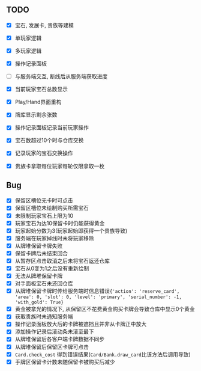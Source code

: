 ## TODO

- [X] 宝石, 发展卡, 贵族等建模
- [X] 单玩家逻辑
- [X] 多玩家逻辑
- [X] 操作记录面板
- [ ] 与服务端交互, 断线后从服务端获取进度
- [X] 当前玩家宝石总数显示
- [X] Play/Hand界面重构
- [X] 牌库显示剩余张数
- [X] 操作记录面板记录当前玩家操作
- [X] 宝石数超过10个时与仓库交换
- [X] 记录玩家的宝石交换操作
- [X] 贵族卡拿取每位玩家每轮仅限拿取一枚


## Bug

- [X] 保留区槽位无卡时可点击
- [X] 保留区槽位未绘制购买所需宝石
- [X] 未限制玩家宝石上限为10
- [X] 玩家宝石为达10保留卡时仍能获得黄金
- [X] 玩家起始分数为3(玩家起始即获得一个贵族导致)
- [X] 服务端在玩家掉线时未将玩家移除
- [X] 从牌堆保留卡牌失败
- [X] 保留卡牌后未结束回合
- [X] 从暂存区点击取消之后未将宝石返还仓库
- [X] 宝石从0变为1之后没有重新绘制
- [X] 无法从牌堆保留卡牌
- [X] 对手面板宝石未还回仓库
- [X] 从牌堆保留卡牌时传给服务端时信息错误`{'action': 'reserve_card', 'area': 0, 'slot': 0, 'level': 'primary', 'serial_number': -1, 'with_gold': True}`
- [X] 黄金被拿光的情况下, 从保留区不花费黄金购买卡牌会导致仓库中显示0个黄金
- [X] 获取贵族时未通知服务端
- [X] 操作记录面板放大后的卡牌被遮挡且并非从卡牌正中放大
- [X] 添加操作记录后滚动条未滚至最下
- [X] 从牌堆保留后各客户端卡牌数据不同步
- [X] 从牌堆保留后保留区卡牌可点击
- [X] `Card.check_cost` 得到错误结果(`Card/Bank.draw_card`比该方法后调用导致)
- [X] 手牌区保留卡计数未随保留卡被购买后减少

